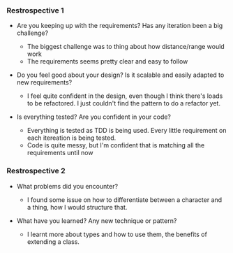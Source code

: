 ### Restrospective 1

- Are you keeping up with the requirements? Has any iteration been a big challenge?
  - The biggest challenge was to thing about how distance/range would work
  - The requirements seems pretty clear and easy to follow

- Do you feel good about your design? Is it scalable and easily adapted to new requirements?
  - I feel quite confident in the design, even though I think there's loads to be refactored. I just couldn't find the pattern to do a refactor yet.

- Is everything tested? Are you confident in your code?
  - Everything is tested as TDD is being used. Every little requirement on each itereation is being tested.
  - Code is quite messy, but I'm confident that is matching all the requirements until now


### Restrospective 2

- What problems did you encounter?
  - I found some issue on how to differentiate between a character and a thing, how I would structure that.

- What have you learned? Any new technique or pattern?
  - I learnt more about types and how to use them, the benefits of extending a class.
